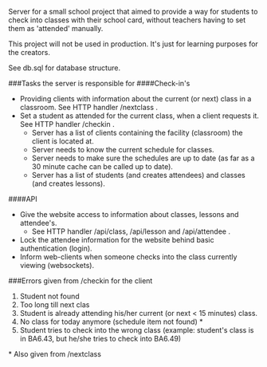 Server for a small school project that aimed to provide a way for students to check into classes with their school card, without teachers having to set them as 'attended' manually.

This project will not be used in production. It's just for learning purposes for the creators. 

See db.sql for database structure. 

###Tasks the server is responsible for
####Check-in's
* Providing clients with information about the current (or next) class in a classroom. See HTTP handler /nextclass .
* Set a student as attended for the current class, when a client requests it. See HTTP handler /checkin .
    * Server has a list of clients containing the facility (classroom) the client is located at. 
    * Server needs to know the current schedule for classes.
    * Server needs to make sure the schedules are up to date (as far as a 30 minute cache can be called up to date).
    * Server has a list of students (and creates attendees) and classes (and creates lessons).

####API
* Give the website access to information about classes, lessons and attendee's.
    * See HTTP handler /api/class, /api/lesson and /api/attendee .
* Lock the attendee information for the website behind basic authentication (login).
* Inform web-clients when someone checks into the class currently viewing (websockets).

###Errors given from /checkin for the client
1. Student not found
2. Too long till next clas
3. Student is already attending his/her current (or next < 15 minutes) class.
4. No class for today anymore (schedule item not found) &#42;
5. Student tries to check into the wrong class (example: student's class is in BA6.43, but he/she tries to check into BA6.49)

&#42; Also given from /nextclass
